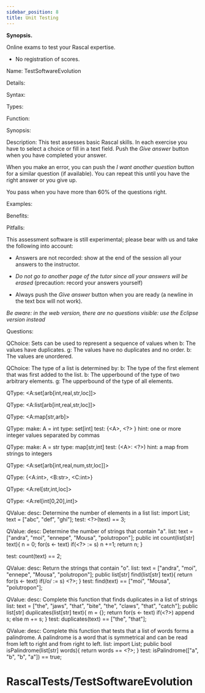 ```yaml
---
sidebar_position: 8
title: Unit Testing
---
```


**Synopsis.**

Online exams to test your Rascal expertise.

  - No registration of scores.

Name: TestSoftwareEvolution

Details:

Syntax:

Types:

Function:

Synopsis:

Description: This test assesses basic Rascal skills. In each exercise you have to select a choice or fill in a text
field. Push the *Give answer* button when you have completed your answer.

When you make an error, you can push the *I want another question* button for a similar question (if available). You can
repeat this until you have the right answer or you give up.

You pass when you have more than 60% of the questions right.

Examples:

Benefits:

Pitfalls:

This assessment software is still experimental; please bear with us and take the following into account:

  - Answers are not recorded: show at the end of the session all your answers to the instructor.

  - *Do not go to another page of the tutor since all your answers will be erased* (precaution: record your answers
    yourself)

  - Always push the *Give answer* button when you are ready (a newline in the text box will not work).

*Be aware: in the web version, there are no questions visible: use the Eclipse version instead*

Questions:

QChoice: Sets can be used to represent a sequence of values when b: The values have duplicates. g: The values have no
duplicates and no order. b: The values are unordered.

QChoice: The type of a list is determined by: b: The type of the first element that was first added to the list. b: The
upperbound of the type of two arbitrary elements. g: The upperbound of the type of all elements.

QType: \<A:set\[arb\[int,real,str,loc\]\]\>

QType: \<A:list\[arb\[int,real,str,loc\]\]\>

QType: \<A:map\[str,arb\]\>

QType: make: A = int type: set\[int\] test: {\<A\>, \<?\> } hint: one or more integer values separated by commas

QType: make: A = str type: map\[str,int\] test: (\<A\>: \<?\>) hint: a map from strings to integers

QType: \<A:set\[arb\[int,real,num,str,loc\]\]\>

QType: {\<A:int\>, \<B:str\>, \<C:int\>}

QType: \<A:rel\[str,int,loc\]\>

QType: \<A:rel\[int\[0,20\],int\]\>

QValue: desc: Determine the number of elements in a list list: import List; text = \["abc", "def", "ghi"\]; test:
\<?\>(text) == 3;

QValue: desc: Determine the number of strings that contain "a". list: text = \["andra", "moi", "ennepe", "Mousa",
"polutropon"\]; public int count(list\[str\] text){ n = 0; for(s ← text) if(\<?\> := s) n +=1; return n; }

test: count(text) == 2;

QValue: desc: Return the strings that contain "o". list: text = \["andra", "moi", "ennepe", "Mousa", "polutropon"\];
public list\[str\] find(list\[str\] text){ return for(s ← text) if(/o/ := s) \<?\>; } test: find(text) == \["moi",
"Mousa", "polutropon"\];

QValue: desc: Complete this function that finds duplicates in a list of strings list: text = \["the", "jaws", "that",
"bite", "the", "claws", "that", "catch"\]; public list\[str\] duplicates(list\[str\] text){ m = {}; return for(s ← text)
if(\<?\>) append s; else m += s; } test: duplicates(text) == \["the", "that"\];

QValue: desc: Complete this function that tests that a list of words forms a palindrome. A palindrome is a word that is
symmetrical and can be read from left to right and from right to left. list: import List; public bool
isPalindrome(list\[str\] words){ return words == \<?\>; } test: isPalindrome(\["a", "b", "b", "a"\]) == true;

# RascalTests/TestSoftwareEvolution
